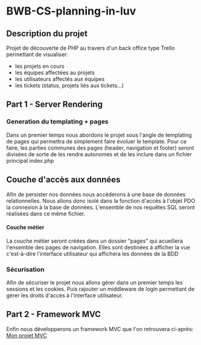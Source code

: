 # BWB-CS-planning-in-luv

## Description du projet

Projet de découverte de PHP au travers d'un back office type Trello permettant de visualiser:
- les projets en cours
- les équipes affectées au projets
- les utilisateurs affectés aux équipes
- les tickets (status, projets liés aux tickets...) 


## Part 1 - Server Rendering

### Generation du templating + pages
Dans un premier temps nous abordons le projet sous l'angle de templating de pages qui permettra de simplement faire évoluer le template. Pour ce faire, les parties communes des pages (header, navigation et footer) seront divisées de sorte de les rendre autonomes et de les inclure dans un fichier principal index.php

## Couche d'accès aux données
Afin de persister nos données nous accèderons à une base de données relationnelles. Nous allons donc isolé dans la fonction d'accès à l'objet PDO la connexion à la base de données. L'ensemble de nos requêtes SQL seront réalisées dans ce même fichier.

#### Couche métier
La couche métier seront créées dans un dossier "pages" qui acueillera l'ensemble des pages de navigation. Elles sont destinées à afficher la vue c'est-à-dire l'interface utilisateur qui affichera les données de la BDD

### Sécurisation 
Afin de sécuriser le projet nous allons gérer dans un premier temps les sessions et les cookies.
Puis rajouter un middleware de login permettant de gérer les droits d'accès à l'interface utilisateur.




## Part 2 - Framework MVC
Enfin nous développerons un framework MVC que l'on retrouvera ci-après:
[Mon projet MVC](https://github.com/sidneycarlos/php-mvc)
